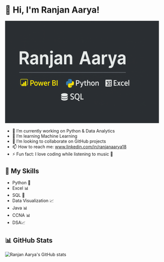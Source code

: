 # 👋 Hi, I'm Ranjan Aarya!

<p align="center">
  <img src="https://github.com/ranjanaarya1819/ranjanaarya1819/blob/main/Ranjan%20DATA%20Analytics.png?raw=true" alt="Banner" style="max-width:100%; height:auto;" />
</p>




- 🔭 I’m currently working on Python & Data Analytics  
- 🌱 I’m learning Machine Learning  
- 👯 I’m looking to collaborate on GitHub projects  
- 📫 How to reach me: www.linkedin.com/in/ranjanaarya18
- ⚡ Fun fact: I love coding while listening to music 🎵  

## 🚀 My Skills
- Python 🐍
- Excel 📊
- SQL 💾
- Data Visualization 📈
- Java 📊
- CCNA 📊
- DSA📈

## 📊 GitHub Stats
![Ranjan Aarya's GitHub stats](https://github-readme-stats.vercel.app/api?username=ranjanaarya1819&show_icons=true&theme=radical)

